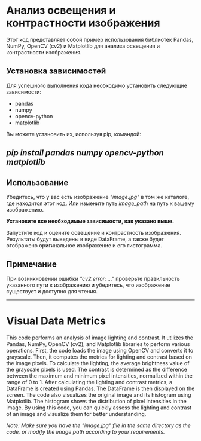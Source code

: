 # Анализ освещения и контрастности изображения

Этот код представляет собой пример использования библиотек Pandas, NumPy, OpenCV (cv2) и Matplotlib для анализа освещения и контрастности изображения.
## Установка зависимостей
Для успешного выполнения кода необходимо установить следующие зависимости:

- pandas
- numpy
- opencv-python
- matplotlib

Вы можете установить их, используя pip, командой:
## *pip install pandas numpy opencv-python matplotlib*

## Использование
Убедитесь, что у вас есть изображение *"image.jpg"* в том же каталоге, где находится этот код. Или измените путь *image_path* на путь к вашему изображению.

**Установите все необходимые зависимости, как указано выше.**

Запустите код и оцените освещение и контрастность изображения. Результаты будут выведены в виде DataFrame, а также будет отображено оригинальное изображение и его гистограмма.

## Примечание
При возникновении ошибки *"cv2.error: ..."* проверьте правильность указанного пути к изображению и убедитесь, что изображение существует и доступно для чтения.

-------------------------------------------------------------------------------------------------------------
# Visual Data Metrics
This code performs an analysis of image lighting and contrast. It utilizes the Pandas, NumPy, OpenCV (cv2), and Matplotlib libraries to perform various operations.
First, the code loads the image using OpenCV and converts it to grayscale. Then, it computes the metrics for lighting and contrast based on the image pixels.
To calculate the lighting, the average brightness value of the grayscale pixels is used. The contrast is determined as the difference between the maximum and minimum pixel intensities, normalized within the range of 0 to 1.
After calculating the lighting and contrast metrics, a DataFrame is created using Pandas. The DataFrame is then displayed on the screen.
The code also visualizes the original image and its histogram using Matplotlib. The histogram shows the distribution of pixel intensities in the image.
By using this code, you can quickly assess the lighting and contrast of an image and visualize them for better understanding.

*Note: Make sure you have the "image.jpg" file in the same directory as the code, or modify the image path according to your requirements.*
